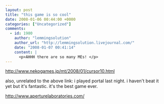 ```yaml
---
layout: post
title: "this game is so cool"
date: 2008-01-06 00:44:00 +0000
categories: ["Uncategorized"]
comments:
  - id: 1980
    author: "lemmingsolution"
    author_url: "http://lemmingsolution.livejournal.com/"
    date: "2008-01-07 00:41:14"
    content: |
      <p>AHHH there are so many MEs! </p>
---
```


http://www.nekogames.jp/mt/2008/01/cursor10.html

also, unrelated to the above link: i played portal last night. i haven't beat it yet but it's fantastic. it's the best game ever.

http://www.aperturelaboratories.com/